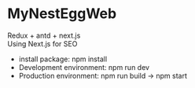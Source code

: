 # MyNestEggWeb

Redux + antd + next.js<br/>
Using Next.js for SEO <br/>
+ install package: npm install<br/>
+ Development environment: npm run dev <br/>
+ Production environment: npm run build -> npm start 
